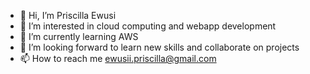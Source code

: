 - 👋 Hi, I’m Priscilla Ewusi
- 👀 I’m interested in cloud computing and webapp development 
- 🌱 I’m currently learning AWS 
- 💞️ I’m looking forward to learn new skills and collaborate on projects
- 📫 How to reach me ewusii.priscilla@gmail.com

<!---
PriscillaEwusi/PriscillaEwusi is a ✨ special ✨ repository because its `README.md` (this file) appears on your GitHub profile.
You can click the Preview link to take a look at your changes.
--->
